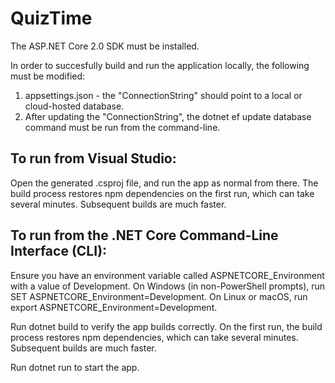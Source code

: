 # QuizTime

The ASP.NET Core 2.0 SDK must be installed.

In order to succesfully build and run the application locally, the following must be modified:
1. appsettings.json - the "ConnectionString" should point to a local or cloud-hosted database.
2. After updating the "ConnectionString", the dotnet ef update database command must be run from the command-line.

## To run from Visual Studio:

Open the generated .csproj file, and run the app as normal from there.
The build process restores npm dependencies on the first run, which can take several minutes. Subsequent builds are much faster.

## To run from the .NET Core Command-Line Interface (CLI):

Ensure you have an environment variable called ASPNETCORE_Environment with a value of Development. On Windows (in non-PowerShell prompts), run SET ASPNETCORE_Environment=Development. On Linux or macOS, run export ASPNETCORE_Environment=Development.

Run dotnet build to verify the app builds correctly. On the first run, the build process restores npm dependencies, which can take several minutes. Subsequent builds are much faster.

Run dotnet run to start the app. 
